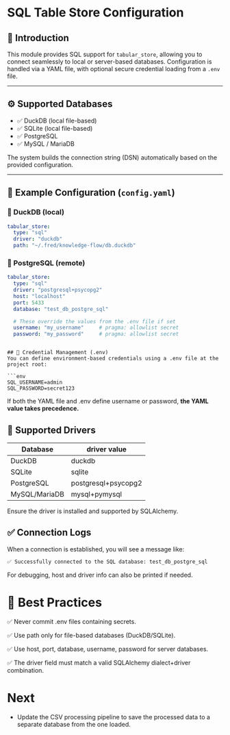 # SQL Table Store Configuration

## 🚀 Introduction

This module provides SQL support for `tabular_store`, allowing you to connect seamlessly to local or server-based databases. Configuration is handled via a YAML file, with optional secure credential loading from a `.env` file.

---

## ⚙️ Supported Databases

- ✅ DuckDB (local file-based)
- ✅ SQLite (local file-based)
- ✅ PostgreSQL
- ✅ MySQL / MariaDB

The system builds the connection string (DSN) automatically based on the provided configuration.

---

## 📁 Example Configuration (`config.yaml`)

### 🔹 DuckDB (local)

```yaml
tabular_store:
  type: "sql"
  driver: "duckdb"
  path: "~/.fred/knowledge-flow/db.duckdb"
```


### 🔹 PostgreSQL (remote)

```yaml
tabular_store:
  type: "sql"
  driver: "postgresql+psycopg2"
  host: "localhost"
  port: 5433
  database: "test_db_postgre_sql"

  # These override the values from the .env file if set
  username: "my_username"     # pragma: allowlist secret
  password: "my_password"     # pragma: allowlist secret
```
```

## 🔐 Credential Management (.env)
You can define environment-based credentials using a .env file at the project root:

```env
SQL_USERNAME=admin
SQL_PASSWORD=secret123
```
If both the YAML file and .env define username or password, **the YAML value takes precedence.**

## 🔌 Supported Drivers

| Database	        | driver value          |
|-------------------|-----------------------|  
| DuckDB	        | duckdb                | 
| SQLite	        | sqlite                | 
| PostgreSQL	    | postgresql+psycopg2   | 
| MySQL/MariaDB	    | mysql+pymysql         | 

Ensure the driver is installed and supported by SQLAlchemy.

## ✅ Connection Logs

When a connection is established, you will see a message like:

```bash
✅ Successfully connected to the SQL database: test_db_postgre_sql
```

For debugging, host and driver info can also be printed if needed.

# 🧾 Best Practices
✅ Never commit .env files containing secrets.

✅ Use path only for file-based databases (DuckDB/SQLite).

✅ Use host, port, database, username, password for server databases.

✅ The driver field must match a valid SQLAlchemy dialect+driver combination.

# Next

- Update the CSV processing pipeline to save the processed data to a separate database from the one loaded.



